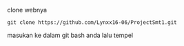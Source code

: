 clone webnya

    git clone https://github.com/Lynxx16-06/ProjectSmt1.git

masukan ke dalam git bash anda lalu tempel
